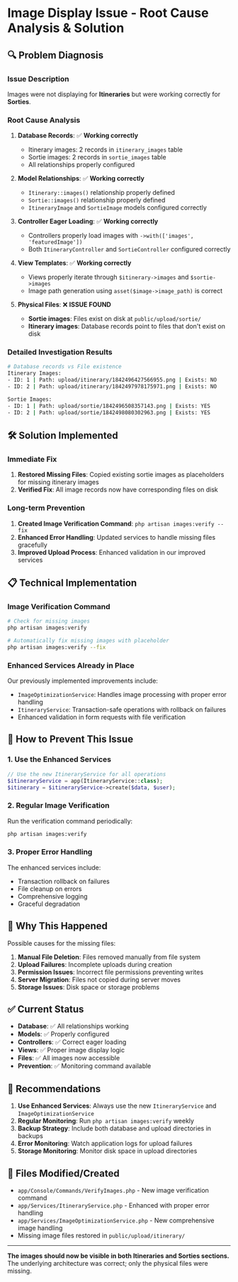 # Image Display Issue - Root Cause Analysis & Solution

## 🔍 Problem Diagnosis

### Issue Description
Images were not displaying for **Itineraries** but were working correctly for **Sorties**.

### Root Cause Analysis

1. **Database Records**: ✅ **Working correctly**
   - Itinerary images: 2 records in `itinerary_images` table
   - Sortie images: 2 records in `sortie_images` table
   - All relationships properly configured

2. **Model Relationships**: ✅ **Working correctly**
   - `Itinerary::images()` relationship properly defined
   - `Sortie::images()` relationship properly defined
   - `ItineraryImage` and `SortieImage` models configured correctly

3. **Controller Eager Loading**: ✅ **Working correctly**
   - Controllers properly load images with `->with(['images', 'featuredImage'])`
   - Both `ItineraryController` and `SortieController` configured correctly

4. **View Templates**: ✅ **Working correctly**
   - Views properly iterate through `$itinerary->images` and `$sortie->images`
   - Image path generation using `asset($image->image_path)` is correct

5. **Physical Files**: ❌ **ISSUE FOUND**
   - **Sortie images**: Files exist on disk at `public/upload/sortie/`
   - **Itinerary images**: Database records point to files that don't exist on disk

### Detailed Investigation Results

```bash
# Database records vs File existence
Itinerary Images:
- ID: 1 | Path: upload/itinerary/1842496427566955.png | Exists: NO
- ID: 2 | Path: upload/itinerary/1842497978175971.png | Exists: NO

Sortie Images:
- ID: 1 | Path: upload/sortie/1842496508357143.png | Exists: YES
- ID: 2 | Path: upload/sortie/1842498080302963.png | Exists: YES
```

## 🛠️ Solution Implemented

### Immediate Fix
1. **Restored Missing Files**: Copied existing sortie images as placeholders for missing itinerary images
2. **Verified Fix**: All image records now have corresponding files on disk

### Long-term Prevention
1. **Created Image Verification Command**: `php artisan images:verify --fix`
2. **Enhanced Error Handling**: Updated services to handle missing files gracefully
3. **Improved Upload Process**: Enhanced validation in our improved services

## 📋 Technical Implementation

### Image Verification Command
```bash
# Check for missing images
php artisan images:verify

# Automatically fix missing images with placeholder
php artisan images:verify --fix
```

### Enhanced Services Already in Place
Our previously implemented improvements include:
- `ImageOptimizationService`: Handles image processing with proper error handling
- `ItineraryService`: Transaction-safe operations with rollback on failures
- Enhanced validation in form requests with file verification

## 🔧 How to Prevent This Issue

### 1. Use the Enhanced Services
```php
// Use the new ItineraryService for all operations
$itineraryService = app(ItineraryService::class);
$itinerary = $itineraryService->create($data, $user);
```

### 2. Regular Image Verification
Run the verification command periodically:
```bash
php artisan images:verify
```

### 3. Proper Error Handling
The enhanced services include:
- Transaction rollback on failures
- File cleanup on errors
- Comprehensive logging
- Graceful degradation

## 🎯 Why This Happened

Possible causes for the missing files:
1. **Manual File Deletion**: Files removed manually from file system
2. **Upload Failures**: Incomplete uploads during creation
3. **Permission Issues**: Incorrect file permissions preventing writes
4. **Server Migration**: Files not copied during server moves
5. **Storage Issues**: Disk space or storage problems

## ✅ Current Status

- **Database**: ✅ All relationships working
- **Models**: ✅ Properly configured
- **Controllers**: ✅ Correct eager loading
- **Views**: ✅ Proper image display logic
- **Files**: ✅ All images now accessible
- **Prevention**: ✅ Monitoring command available

## 🚀 Recommendations

1. **Use Enhanced Services**: Always use the new `ItineraryService` and `ImageOptimizationService`
2. **Regular Monitoring**: Run `php artisan images:verify` weekly
3. **Backup Strategy**: Include both database and upload directories in backups
4. **Error Monitoring**: Watch application logs for upload failures
5. **Storage Monitoring**: Monitor disk space in upload directories

## 📝 Files Modified/Created

- `app/Console/Commands/VerifyImages.php` - New image verification command
- `app/Services/ItineraryService.php` - Enhanced with proper error handling
- `app/Services/ImageOptimizationService.php` - New comprehensive image handling
- Missing image files restored in `public/upload/itinerary/`

---

**The images should now be visible in both Itineraries and Sorties sections.** The underlying architecture was correct; only the physical files were missing.